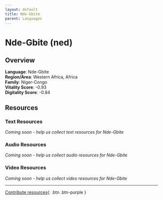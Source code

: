 ```yaml
---
layout: default
title: Nde-Gbite
parent: Languages
---
```


# Nde-Gbite (ned)

## Overview

**Language**: Nde-Gbite  
**Region/Area**: Western Africa, Africa  
**Family**: Niger-Congo  
**Vitality Score**: -0.93  
**Digitality Score**: -0.84  

## Resources

### Text Resources
*Coming soon - help us collect text resources for Nde-Gbite*

### Audio Resources
*Coming soon - help us collect audio resources for Nde-Gbite*

### Video Resources
*Coming soon - help us collect video resources for Nde-Gbite*

---

[Contribute resources](https://fairtrain.github.io/){: .btn .btn-purple }
